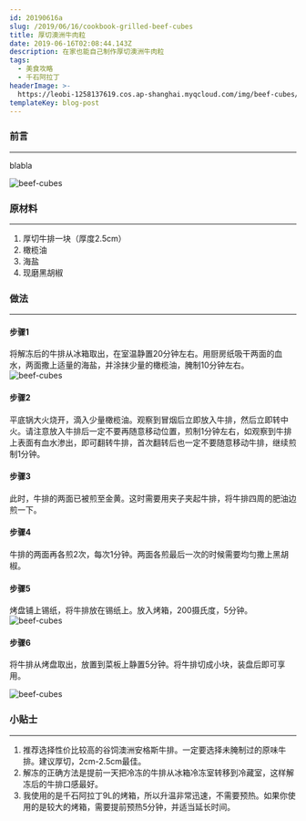 ```yaml
---
id: 20190616a
slug: /2019/06/16/cookbook-grilled-beef-cubes
title: 厚切澳洲牛肉粒
date: 2019-06-16T02:08:44.143Z
description: 在家也能自己制作厚切澳洲牛肉粒
tags:
  - 美食攻略
  - 千石阿拉丁
headerImage: >-
  https://leobi-1258137619.cos.ap-shanghai.myqcloud.com/img/beef-cubes/header-beef-cubes.jpg
templateKey: blog-post
---
```

### 前言
---
blabla


![beef-cubes](https://leobi-1258137619.cos.ap-shanghai.myqcloud.com/img/beef-cubes/beef-cubes-step-04.jpg)

### 原材料
---
1. 厚切牛排一块（厚度2.5cm）
2. 橄榄油
3. 海盐
4. 现磨黑胡椒

### 做法
---
#### 步骤1
将解冻后的牛排从冰箱取出，在室温静置20分钟左右。用厨房纸吸干两面的血水，两面撒上适量的海盐，并涂抹少量的橄榄油，腌制10分钟左右。
![beef-cubes](https://leobi-1258137619.cos.ap-shanghai.myqcloud.com/img/beef-cubes/beef-cubes-step-01.jpg)

#### 步骤2
平底锅大火烧开，滴入少量橄榄油。观察到冒烟后立即放入牛排，然后立即转中火。请注意放入牛排后一定不要再随意移动位置，煎制1分钟左右，如观察到牛排上表面有血水渗出，即可翻转牛排，首次翻转后也一定不要随意移动牛排，继续煎制1分钟。

#### 步骤3
此时，牛排的两面已被煎至金黄。这时需要用夹子夹起牛排，将牛排四周的肥油边煎一下。

#### 步骤4
牛排的两面再各煎2次，每次1分钟。两面各煎最后一次的时候需要均匀撒上黑胡椒。

#### 步骤5
烤盘铺上锡纸，将牛排放在锡纸上。放入烤箱，200摄氏度，5分钟。
![beef-cubes](https://leobi-1258137619.cos.ap-shanghai.myqcloud.com/img/beef-cubes/beef-cubes-step-02.jpg)

#### 步骤6
将牛排从烤盘取出，放置到菜板上静置5分钟。将牛排切成小块，装盘后即可享用。

![beef-cubes](https://leobi-1258137619.cos.ap-shanghai.myqcloud.com/img/beef-cubes/beef-cubes-step-03.jpg)

### 小贴士
---
1. 推荐选择性价比较高的谷饲澳洲安格斯牛排。一定要选择未腌制过的原味牛排。建议厚切，2cm-2.5cm最佳。
2. 解冻的正确方法是提前一天把冷冻的牛排从冰箱冷冻室转移到冷藏室，这样解冻后的牛排口感最好。
3. 我使用的是千石阿拉丁9L的烤箱，所以升温非常迅速，不需要预热。如果你使用的是较大的烤箱，需要提前预热5分钟，并适当延长时间。
